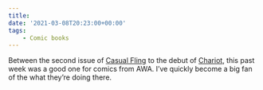 ```yaml
---
title:
date: '2021-03-08T20:23:00+00:00'
tags:
    - Comic books
---
```


Between the second issue of [Casual Fling](https://awastudios.net/series/casual-fling/) to the debut of [Chariot](https://awastudios.net/series/chariot/), this past week was a good one for comics from AWA. I’ve quickly become a big fan of the what they’re doing there.